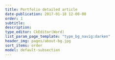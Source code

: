 ```yaml
---
title: Portfolio detailed article
date-publication: 2017-01-18 12-00-00
order: 1
subtitle: 
description: 
type_editor: CkEditor(Word)
list_param_page_template: "type_bg_navig:darken"
header_img: pages/about-bg.jpg
sort_items: order
model: default-subsection
---
```

